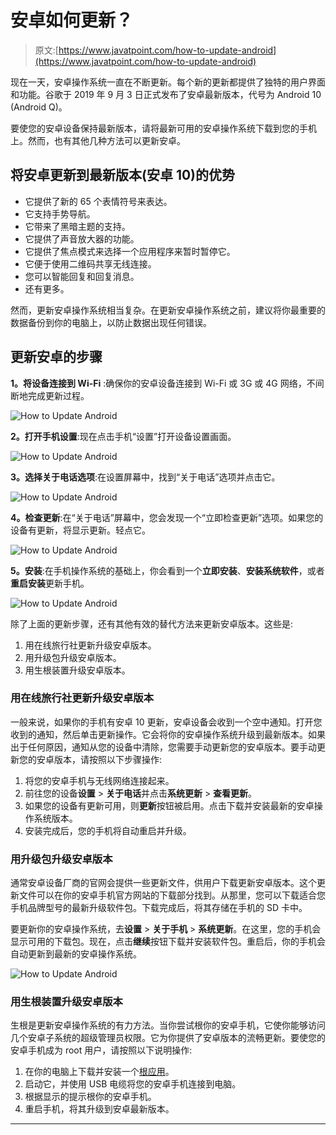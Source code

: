 # 安卓如何更新？

> 原文:[https://www.javatpoint.com/how-to-update-android](https://www.javatpoint.com/how-to-update-android)

现在一天，安卓操作系统一直在不断更新。每个新的更新都提供了独特的用户界面和功能。谷歌于 2019 年 9 月 3 日正式发布了安卓最新版本，代号为 Android 10 (Android Q)。

要使您的安卓设备保持最新版本，请将最新可用的安卓操作系统下载到您的手机上。然而，也有其他几种方法可以更新安卓。

## 将安卓更新到最新版本(安卓 10)的优势

*   它提供了新的 65 个表情符号来表达。
*   它支持手势导航。
*   它带来了黑暗主题的支持。
*   它提供了声音放大器的功能。
*   它提供了焦点模式来选择一个应用程序来暂时暂停它。
*   它便于使用二维码共享无线连接。
*   您可以智能回复和回复消息。
*   还有更多。

然而，更新安卓操作系统相当复杂。在更新安卓操作系统之前，建议将你最重要的数据备份到你的电脑上，以防止数据出现任何错误。

## 更新安卓的步骤

**1。将设备连接到 Wi-Fi** :确保你的安卓设备连接到 Wi-Fi 或 3G 或 4G 网络，不间断地完成更新过程。

![How to Update Android](../Images/09e685199d380843dcdaf828893bbe69.png)

**2。打开手机设置**:现在点击手机“设置”打开设备设置画面。

![How to Update Android](../Images/5cc897b30f91331a4f66a1a868267057.png)

**3。选择关于电话选项**:在设置屏幕中，找到“关于电话”选项并点击它。

![How to Update Android](../Images/0c1e05a0be57118c425dde3fbf4d5847.png)

**4。检查更新**:在“关于电话”屏幕中，您会发现一个“立即检查更新”选项。如果您的设备有更新，将显示更新。轻点它。

![How to Update Android](../Images/a062e12cd3524a221d8420c5840b4178.png)

**5。安装**:在手机操作系统的基础上，你会看到一个**立即安装**、**安装系统软件**，或者**重启安装**更新手机。

![How to Update Android](../Images/da138f9cf29d9c85ebf78ff7d017e5ee.png)

除了上面的更新步骤，还有其他有效的替代方法来更新安卓版本。这些是:

1.  用在线旅行社更新升级安卓版本。
2.  用升级包升级安卓版本。
3.  用生根装置升级安卓版本。

### 用在线旅行社更新升级安卓版本

一般来说，如果你的手机有安卓 10 更新，安卓设备会收到一个空中通知。打开您收到的通知，然后单击更新操作。它会将你的安卓操作系统升级到最新版本。如果出于任何原因，通知从您的设备中清除，您需要手动更新您的安卓版本。要手动更新您的安卓版本，请按照以下步骤操作:

1.  将您的安卓手机与无线网络连接起来。
2.  前往您的设备**设置** > **关于电话**并点击**系统更新** > **查看更新**。
3.  如果您的设备有更新可用，则**更新**按钮被启用。点击下载并安装最新的安卓操作系统版本。
4.  安装完成后，您的手机将自动重启并升级。

### 用升级包升级安卓版本

通常安卓设备厂商的官网会提供一些更新文件，供用户下载更新安卓版本。这个更新文件可以在你的安卓手机官方网站的下载部分找到。从那里，您可以下载适合您手机品牌型号的最新升级软件包。下载完成后，将其存储在手机的 SD 卡中。

要更新你的安卓操作系统，去**设置** > **关于手机** > **系统更新**。在这里，您的手机会显示可用的下载包。现在，点击**继续**按钮下载并安装软件包。重启后，你的手机会自动更新到最新的安卓操作系统。

![How to Update Android](../Images/2c080bb73fa3eec007613c083c1467cc.png)

### 用生根装置升级安卓版本

生根是更新安卓操作系统的有力方法。当你尝试根你的安卓手机，它使你能够访问几个安卓子系统的超级管理员权限。它为你提供了安卓版本的流畅更新。要使您的安卓手机成为 root 用户，请按照以下说明操作:

1.  在你的电脑上下载并安装一个[根应用](https://www.javatpoint.com/how-to-root-android-device)。
2.  启动它，并使用 USB 电缆将您的安卓手机连接到电脑。
3.  根据显示的提示根你的安卓手机。
4.  重启手机，将其升级到安卓最新版本。

* * *